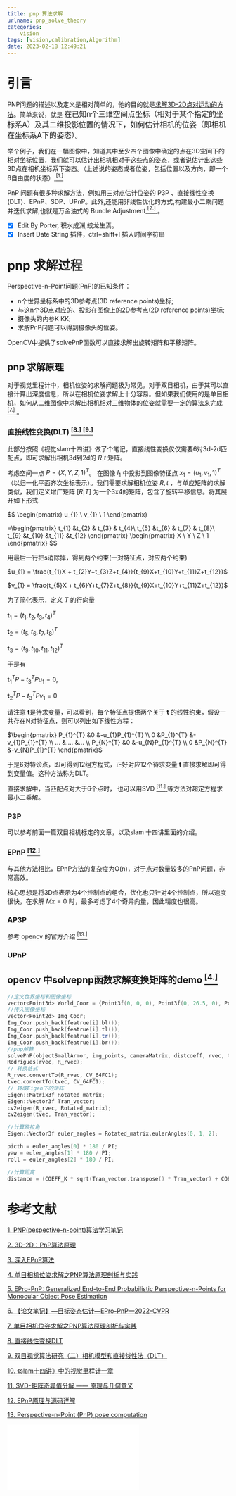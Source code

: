 ```yaml
---
title: pnp 算法求解
urlname: pnp_solve_theory
categories:      
    vision    
tags: [vision,calibration,Algorithm]
date: 2023-02-18 12:49:21
---
```


# 引言

PNP问题的描述以及定义是相对简单的，他的目的就是<u>求解3D-2D点对运动的方法</u>。简单来说，就是 <big>在已知n个三维空间点坐标（相对于某个指定的坐标系A）及其二维投影位置的情况下，如何估计相机的位姿（即相机在坐标系A下的姿态）</big>。

举个例子，我们在一幅图像中，知道其中至少四个图像中确定的点在3D空间下的相对坐标位置，我们就可以估计出相机相对于这些点的姿态，或者说估计出这些3D点在相机坐标系下姿态。（上述说的姿态或者位姿，包括位置以及方向，即一个6自由度的状态）[ $^{[1.]}$ ](https://www.jianshu.com/p/b3e9fb2ad0dc)

PnP 问题有很多种求解方法，例如用三对点估计位姿的 P3P 、直接线性变换(DLT)、EPnP、SDP、UPnP。此外,还能用非线性优化的方式,构建最小二乘问题并迭代求解,也就是万金油式的 Bundle Adjustment[ $^{[2.]}$ ](https://blog.csdn.net/u014709760/article/details/88029841)。

- [x] Edit By Porter, 积水成渊,蛟龙生焉。 
- [x] Insert Date String 插件，ctrl+shift+I 插入时间字符串

<!-- more -->

# pnp 求解过程

Perspective-n-Point问题(PnP)的已知条件：

- n个世界坐标系中的3D参考点(3D reference points)坐标;
- 与这n个3D点对应的、投影在图像上的2D参考点(2D reference points)坐标;
- 摄像头的内参K KK;
- 求解PnP问题可以得到摄像头的位姿。

 OpenCV中提供了solvePnP函数可以直接求解出旋转矩阵和平移矩阵。

## pnp 求解原理

对于视觉里程计中，相机位姿的求解问题极为常见。对于双目相机，由于其可以直接计算出深度信息，所以在相机位姿求解上十分容易。但如果我们使用的是单目相机，如何从二维图像中求解出相机相对三维物体的位姿就需要一定的算法来完成[ $^{[7.]}$ ](https://juejin.cn/post/7099347146775724069)。

### 直接线性变换(DLT) [ $^{[8.]}$ ](https://zhuanlan.zhihu.com/p/76047709) [ $^{[9.]}$ ](https://blog.csdn.net/b5w2p0/article/details/8804216)

此部分按照《视觉slam十四讲》做了个笔记，直接线性变换仅仅需要6对3d-2d匹配点，即可求解出相机3d到2d的 $R| t$ 矩阵。

考虑空间一点 $P=(X,Y,Z,1)^{T}$。 在图像 $I_{1}$ 中投影到图像特征点 $x_{1}=(u_{1}, v_{1}, 1)^{T}$ （以归一化平面齐次坐标表示）。我们需要求解相机位姿 $R,t$ ，与单应矩阵的求解类似，我们定义增广矩阵 $[R|T]$ 为一个3x4的矩阵，包含了旋转平移信息。将其展开如下形式

$$
\begin{pmatrix}
u_{1} \\
v_{1} \\
1
\end{pmatrix}

=\begin{pmatrix}
t_{1}  &t_{2}  & t_{3} & t_{4}\\
t_{5}  &t_{6}  & t_{7} & t_{8}\\
t_{9}  &t_{10}  &t_{11}  &t_{12}
\end{pmatrix}
\begin{pmatrix}
X \\
Y \\
Z \\
1
\end{pmatrix}
$$

用最后一行把s消除掉，得到两个约束(一对特征点，对应两个约束)

$u_{1} = \frac{t_{1}X + t_{2}Y+t_{3}Z+t_{4}}{t_{9}X+t_{10}Y+t_{11}Z+t_{12}}$

$v_{1} = \frac{t_{5}X + t_{6}Y+t_{7}Z+t_{8}}{t_{9}X+t_{10}Y+t_{11}Z+t_{12}}$

为了简化表示，定义 $T$ 的行向量

$\mathbf{t}_{1} = (t_{1}, t_{2}, t_{3}, t_{4})^{T}$

$\mathbf{t}_{2} = ( t_{5}, t_{6},t_{7}, t_{8})^{T}$

$\mathbf{t}_{3} = ( t_{9},t_{10},t_{11},t_{12})^{T}$

于是有

$\mathbf{t}_{1}^{T} P - t_{3}^{T} P u_{1} = 0,$

$\mathbf{t}_{2}^{T} P - t_{3}^{T} P v_{1} = 0$

请注意 $\mathbf{t}$是待求变量，可以看到，每个特征点提供两个关于 $\mathbf{t}$ 的线性约束，假设一共存在N对特征点，则可以列出如下线性方程：

$\begin{pmatrix}
 P_{1}^{T}  &0  &-u_{1}P_{1}^{T} \\
0  &P_{1}^{T}  &-v_{1}P_{1}^{T}  \\
...  &....  &... \\
P_{N}^{T}  &0  &-u_{N}P_{1}^{T} \\
0  &P_{N}^{T}  &-v_{N}P_{1}^{T}
\end{pmatrix}$

于是6对特诊点，即可得到12组方程式，正好对应12个待求变量 $\mathbf{t}$ 直接求解即可得到变量值。这种方法称为DLT。

直接求解中，当匹配点对大于6个点时， 也可以用SVD [ $^{[11.]}$ ](https://zhuanlan.zhihu.com/p/36546367#:~:text=SVD%20%E5%85%A8%E7%A7%B0%EF%BC%9ASingular%20Value,Decomposition%E3%80%82.%20SVD%20%E6%98%AF%E4%B8%80%E7%A7%8D%E6%8F%90%E5%8F%96%E4%BF%A1%E6%81%AF%E7%9A%84%E5%BC%BA%E5%A4%A7%E5%B7%A5%E5%85%B7%EF%BC%8C%E5%AE%83%E6%8F%90%E4%BE%9B%E4%BA%86%E4%B8%80%E7%A7%8D%E9%9D%9E%E5%B8%B8%E4%BE%BF%E6%8D%B7%E7%9A%84%E7%9F%A9%E9%98%B5%E5%88%86%E8%A7%A3%E6%96%B9%E5%BC%8F%EF%BC%8C%E8%83%BD%E5%A4%9F%E5%8F%91%E7%8E%B0%E6%95%B0%E6%8D%AE%E4%B8%AD%E5%8D%81%E5%88%86%E6%9C%89%E6%84%8F%E6%80%9D%E7%9A%84%E6%BD%9C%E5%9C%A8%E6%A8%A1%E5%BC%8F%E3%80%82.%20%E7%9F%A9%E9%98%B5%E5%BD%A2%E5%BC%8F%E6%95%B0%E6%8D%AE%EF%BC%88%E4%B8%BB%E8%A6%81%E6%98%AF%E5%9B%BE%E5%83%8F%E6%95%B0%E6%8D%AE%EF%BC%89%E7%9A%84%E5%8E%8B%E7%BC%A9%E3%80%82.)等方法对超定方程求最小二乘解。

### P3P
  
可以参考前面一篇双目相机标定的文章，以及slam 十四讲里面的介绍。





### EPnP [ $^{[12.]}$ ](https://zhuanlan.zhihu.com/p/361791835)

与其他方法相比，EPnP方法的复杂度为O(n)，对于点对数量较多的PnP问题，非常高效。

核心思想是将3D点表示为4个控制点的组合，优化也只针对4个控制点，所以速度很快，在求解 
$Mx=0$ 时，最多考虑了4个奇异向量，因此精度也很高。

### AP3P

参考 opencv 的官方介绍 [ $^{[13.]}$ ](https://docs.opencv.org/4.x/d5/d1f/calib3d_solvePnP.html#calib3d_solvePnP_flags)

### UPnP



## opencv 中solvepnp函数求解变换矩阵的demo [ $^{[4.]}$ ](https://blog.csdn.net/Rosen_er/article/details/119953502)

```c++
//定义世界坐标和图像坐标
vector<Point3d> World_Coor = {Point3f(0, 0, 0), Point3f(0, 26.5, 0), Point3f(67.5, 26.5, 0), Point3f(67.5, 0, 0)};
//传入图像坐标
vector<Point2d> Img_Coor;
Img_Coor.push_back(featrue[i].bl());
Img_Coor.push_back(featrue[i].tl());
Img_Coor.push_back(featrue[i].tr());
Img_Coor.push_back(featrue[i].br());
//pnp解算
solvePnP(objectSmallArmor, img_points, cameraMatrix, distcoeff, rvec, tvec, false, SOLVEPNP_IPPE);
Rodrigues(rvec, R_rvec);
// 转换格式
R_rvec.convertTo(R_rvec, CV_64FC1);
tvec.convertTo(tvec, CV_64FC1);
// 转成Eigen下的矩阵
Eigen::Matrix3f Rotated_matrix;
Eigen::Vector3f Tran_vector;
cv2eigen(R_rvec, Rotated_matrix);
cv2eigen(tvec, Tran_vector);

//计算欧拉角
Eigen::Vector3f euler_angles = Rotated_matrix.eulerAngles(0, 1, 2);

picth = euler_angles[0] * 180 / PI;
yaw = euler_angles[1] * 180 / PI;
roll = euler_angles[2] * 180 / PI;

//计算距离
distance = (COEFF_K * sqrt(Tran_vector.transpose() * Tran_vector) + COEFF_B) * cosf(pitch * PI / 180.f);
```



# 参考文献

[1. PNP(pespective-n-point)算法学习笔记](https://www.jianshu.com/p/b3e9fb2ad0dc)

[2. 3D-2D：PnP算法原理](https://blog.csdn.net/u014709760/article/details/88029841)

[3. 深入EPnP算法](https://blog.csdn.net/jessecw79/article/details/82945918#_138)

[4. 单目相机位姿求解之PNP算法原理剖析与实践](https://blog.csdn.net/Rosen_er/article/details/119953502)

[5. EPro-PnP: Generalized End-to-End Probabilistic Perspective-n-Points for Monocular Object Pose Estimation](https://readpaper.com/paper/4605324801770266625/questions-detail?questionId=534901540122656770)

[6. 【论文笔记】—目标姿态估计—EPro-PnP—2022-CVPR](https://blog.csdn.net/qq_39751352/article/details/125968948)

[7. 单目相机位姿求解之PNP算法原理剖析与实践](https://juejin.cn/post/7099347146775724069)

[8. 直接线性变换DLT](https://zhuanlan.zhihu.com/p/76047709)

[9. 双目视觉算法研究（二）相机模型和直接线性法（DLT）](https://blog.csdn.net/b5w2p0/article/details/8804216)

[10. 《slam十四讲》中的视觉里程计一章]()

[11. SVD-矩阵奇异值分解 —— 原理与几何意义](https://zhuanlan.zhihu.com/p/36546367#:~:text=SVD%20%E5%85%A8%E7%A7%B0%EF%BC%9ASingular%20Value,Decomposition%E3%80%82.%20SVD%20%E6%98%AF%E4%B8%80%E7%A7%8D%E6%8F%90%E5%8F%96%E4%BF%A1%E6%81%AF%E7%9A%84%E5%BC%BA%E5%A4%A7%E5%B7%A5%E5%85%B7%EF%BC%8C%E5%AE%83%E6%8F%90%E4%BE%9B%E4%BA%86%E4%B8%80%E7%A7%8D%E9%9D%9E%E5%B8%B8%E4%BE%BF%E6%8D%B7%E7%9A%84%E7%9F%A9%E9%98%B5%E5%88%86%E8%A7%A3%E6%96%B9%E5%BC%8F%EF%BC%8C%E8%83%BD%E5%A4%9F%E5%8F%91%E7%8E%B0%E6%95%B0%E6%8D%AE%E4%B8%AD%E5%8D%81%E5%88%86%E6%9C%89%E6%84%8F%E6%80%9D%E7%9A%84%E6%BD%9C%E5%9C%A8%E6%A8%A1%E5%BC%8F%E3%80%82.%20%E7%9F%A9%E9%98%B5%E5%BD%A2%E5%BC%8F%E6%95%B0%E6%8D%AE%EF%BC%88%E4%B8%BB%E8%A6%81%E6%98%AF%E5%9B%BE%E5%83%8F%E6%95%B0%E6%8D%AE%EF%BC%89%E7%9A%84%E5%8E%8B%E7%BC%A9%E3%80%82.)

[12. EPnP原理与源码详解](https://zhuanlan.zhihu.com/p/361791835)

[13. Perspective-n-Point (PnP) pose computation](https://docs.opencv.org/4.x/d5/d1f/calib3d_solvePnP.html#calib3d_solvePnP_flags)

<iframe src="//player.bilibili.com/player.html?aid=59593514&bvid=BV16t411g7FR&cid=103818657&page=7" scrolling="no" border="0" frameborder="no" framespacing="0" allowfullscreen="true"> </iframe>
